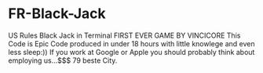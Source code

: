 # FR-Black-Jack
US Rules Black Jack in Terminal 
FIRST EVER GAME BY VINCICORE
This Code is Epic Code produced in under 18 hours with little knowlege and even less sleep:))
If you work at Google or Apple you should probably think about employing us...$$$
79 beste City.
